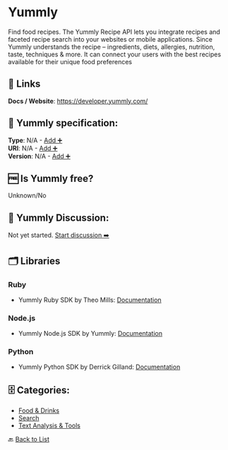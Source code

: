 # Yummly
Find food recipes. The Yummly Recipe API lets you integrate recipes and faceted recipe search into your websites or mobile applications. Since Yummly understands the recipe – ingredients, diets, allergies, nutrition, taste, techniques &amp; more. It can connect your users with the best recipes available for their unique food preferences

##  🔗 Links
**Docs / Website**: https://developer.yummly.com/

## 🧬 Yummly specification:
**Type**: N/A - [Add ➕](https://github.com/apis-list/apis-list/edit/main/apis-list.yaml)  
**URI**: N/A - [Add ➕](https://github.com/apis-list/apis-list/edit/main/apis-list.yaml)  
**Version**: N/A - [Add ➕](https://github.com/apis-list/apis-list/edit/main/apis-list.yaml)

## 🆓 Is Yummly free?
 Unknown/No 

## 💬 Yummly Discussion:
Not yet started. [Start discussion ➡️](https://github.com/apis-list/apis-list/discussions/new)

## 🗂️ Libraries
### Ruby
- Yummly Ruby SDK by Theo Mills: [Documentation](https://github.com/twmills/yummly)

### Node.js
- Yummly Node.js SDK by Yummly: [Documentation](https://github.com/yummly/node-yummly)

### Python
- Yummly Python SDK by Derrick Gilland: [Documentation](https://github.com/dgilland/yummly.py)


## 🗄️ Categories:
- [Food & Drinks](https://github.com/apis-list/apis-list#food--drinks-)
- [Search](https://github.com/apis-list/apis-list#search-)
- [Text Analysis & Tools](https://github.com/apis-list/apis-list#text-analysis--tools-)

🔙  [Back to List](https://github.com/apis-list/apis-list)
